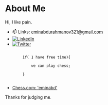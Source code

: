 <!DOCTYPE html>
<html lang="en">
<head>
    <meta charset="UTF-8">
    <meta name="viewport" content="width=device-width, initial-scale=1.0">
    <title>About Me</title>
</head>
<body>

<h1>About Me</h1>

<p>Hi, I like pain.</p>

<ul>
    <li>📫 Links: <a href="mailto:eminabdurahmanov321@gmail.com">eminabdurahmanov321@gmail.com</a></li>
    <li>
        <a href="https://www.linkedin.com/in/emin-ab/">
            <img src="https://img.shields.io/badge/LinkedIn-Connect-blue?style=for-the-badge&logo=linkedin" alt="LinkedIn">
        </a>
    </li>
    <li>
        <a href="https://twitter.com/em1nabd">
            <img src="https://img.shields.io/badge/Twitter-Follow-blue?style=for-the-badge&logo=twitter" alt="Twitter">
        </a>
    </li>
</ul>

<p>
    <code>
        if( I have free time){<br>
        &nbsp;&nbsp;&nbsp;&nbsp;we can play chess;<br>
        }
    </code>
</p>

<ul>
    <li><a href="https://www.chess.com/member/eminabd">Chess.com: 'eminabd'</a></li>
</ul>

<p>Thanks for judging me.</p>

</body>
</html>




